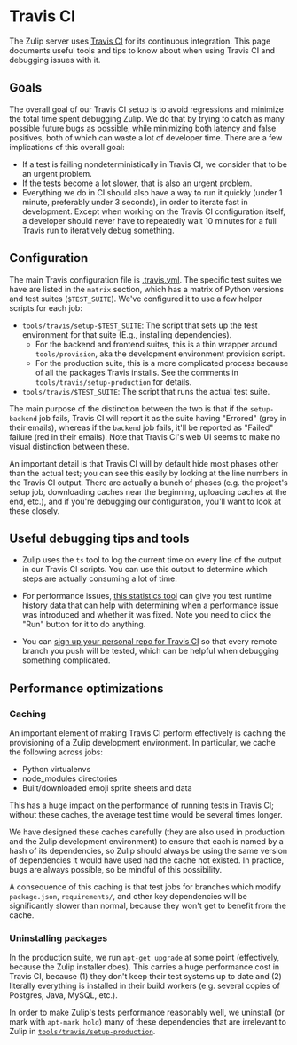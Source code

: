 # Travis CI

The Zulip server uses [Travis CI](https://travis-ci.org/) for its
continuous integration.  This page documents useful tools and tips to
know about when using Travis CI and debugging issues with it.

## Goals

The overall goal of our Travis CI setup is to avoid regressions and
minimize the total time spent debugging Zulip.  We do that by trying
to catch as many possible future bugs as possible, while minimizing
both latency and false positives, both of which can waste a lot of
developer time.  There are a few implications of this overall goal:

* If a test is failing nondeterministically in Travis CI, we consider
  that to be an urgent problem.
* If the tests become a lot slower, that is also an urgent problem.
* Everything we do in CI should also have a way to run it quickly
(under 1 minute, preferably under 3 seconds), in order to iterate fast
in development. Except when working on the Travis CI configuration
itself, a developer should never have to repeatedly wait 10 minutes
for a full Travis run to iteratively debug something.

## Configuration

The main Travis configuration file is
[.travis.yml](https://github.com/zulip/zulip/blob/master/.travis.yml).
The specific test suites we have are listed in the `matrix` section,
which has a matrix of Python versions and test suites (`$TEST_SUITE`).
We've configured it to use a few helper scripts for each job:

* `tools/travis/setup-$TEST_SUITE`: The script that sets up the test
  environment for that suite (E.g., installing dependencies).
  * For the backend and frontend suites, this is a thin wrapper around
    `tools/provision`, aka the development environment provision script.
  * For the production suite, this is a more complicated process
    because of all the packages Travis installs.  See the comments in
    `tools/travis/setup-production` for details.
* `tools/travis/$TEST_SUITE`: The script that runs the actual test
  suite.

The main purpose of the distinction between the two is that if the
`setup-backend` job fails, Travis CI will report it as the suite
having "Errored" (grey in their emails), whereas if the `backend` job
fails, it'll be reported as "Failed" failure (red in their emails).
Note that Travis CI's web UI seems to make no visual distinction
between these.

An important detail is that Travis CI will by default hide most phases
other than the actual test; you can see this easily by looking at the
line numbers in the Travis CI output.  There are actually a bunch of
phases (e.g. the project's setup job, downloading caches near the
beginning, uploading caches at the end, etc.), and if you're debugging
our configuration, you'll want to look at these closely.

## Useful debugging tips and tools

* Zulip uses the `ts` tool to log the current time on every line of
  the output in our Travis CI scripts.  You can use this output to
  determine which steps are actually consuming a lot of time.

* For performance issues,
  [this statistics tool](https://scribu.github.io/travis-stats/#zulip/zulip/master)
  can give you test runtime history data that can help with
  determining when a performance issue was introduced and whether it
  was fixed.  Note you need to click the "Run" button for it to do
  anything.

* You can [sign up your personal repo for Travis CI][travis-fork] so
  that every remote branch you push will be tested, which can be
  helpful when debugging something complicated.

[travis-fork]: ../git/cloning.html#step-3-configure-travis-ci-continuous-integration

## Performance optimizations

### Caching

An important element of making Travis CI perform effectively is
caching the provisioning of a Zulip development environment.  In
particular, we cache the following across jobs:

* Python virtualenvs
* node_modules directories
* Built/downloaded emoji sprite sheets and data

This has a huge impact on the performance of running tests in Travis
CI; without these caches, the average test time would be several times
longer.

We have designed these caches carefully (they are also used in
production and the Zulip development environment) to ensure that each
is named by a hash of its dependencies, so Zulip should always be
using the same version of dependencies it would have used had the
cache not existed.  In practice, bugs are always possible, so be
mindful of this possibility.

A consequence of this caching is that test jobs for branches which
modify `package.json`, `requirements/`, and other key dependencies
will be significantly slower than normal, because they won't get to
benefit from the cache.

### Uninstalling packages

In the production suite, we run `apt-get upgrade` at some point
(effectively, because the Zulip installer does).  This carries a huge
performance cost in Travis CI, because (1) they don't keep their test
systems up to date and (2) literally everything is installed in their
build workers (e.g. several copies of Postgres, Java, MySQL, etc.).

In order to make Zulip's tests performance reasonably well, we
uninstall (or mark with `apt-mark hold`) many of these dependencies
that are irrelevant to Zulip in
[`tools/travis/setup-production`][setup-production].

[setup-production]: https://github.com/zulip/zulip/blob/master/tools/travis/setup-production
